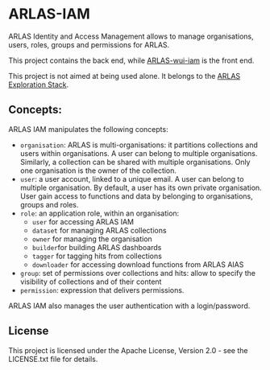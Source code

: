 # ARLAS-IAM

ARLAS Identity and Access Management allows to manage organisations, users, roles, groups and permissions for ARLAS.

This project contains the back end, while [ARLAS-wui-iam](https://github.com/gisaia/ARLAS-wui-iam) is the front end.

This project is not aimed at being used alone. It belongs to the [ARLAS Exploration Stack](https://github.com/gisaia/ARLAS-Exploration-stack).

## Concepts:

ARLAS IAM manipulates the following concepts:
- `organisation`: ARLAS is multi-organisations: it partitions collections and users within organisations. A user can belong to multiple organisations. Similarly, a collection can be shared with multiple organisations. Only one organisation is the owner of the collection.
- `user`: a user account, linked to a unique email. A user can belong to multiple organisation. By default, a user has its own private organisation. User gain access to functions and data by belonging to organisations, groups and roles.
- `role`: an application role, within an organisation:
    - `user` for accessing ARLAS IAM
    - `dataset` for managing ARLAS collections
    - `owner` for managing the organisation
    - `builder`for building ARLAS dashboards
    - `tagger` for tagging hits from collections
    - `downloader` for accessing download functions from ARLAS AIAS
- `group`: set of permissions over collections and hits: allow to specify the visibility of collections and of their content
- `permission`: expression that delivers permissions.

ARLAS IAM also manages the user authentication with a login/password.

## License 

This project is licensed under the Apache License, Version 2.0 - see the LICENSE.txt file for details.
